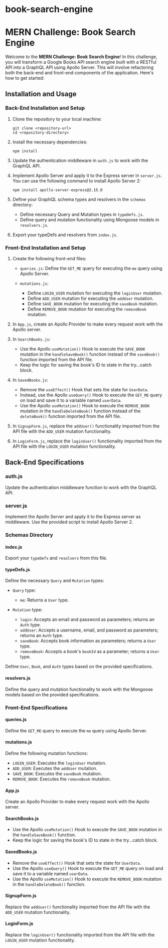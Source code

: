 # book-search-engine
# MERN Challenge: Book Search Engine

Welcome to the **MERN Challenge: Book Search Engine**! In this challenge, you will transform a Google Books API search engine built with a RESTful API into a GraphQL API using Apollo Server. This will involve refactoring both the back-end and front-end components of the application. Here's how to get started:

## Installation and Usage

### Back-End Installation and Setup

1. Clone the repository to your local machine:

   ```
   git clone <repository-url>
   cd <repository-directory>
   ```

2. Install the necessary dependencies:

   ```
   npm install
   ```

3. Update the authentication middleware in `auth.js` to work with the GraphQL API.

4. Implement Apollo Server and apply it to the Express server in `server.js`. You can use the following command to install Apollo Server 2:

   ```
   npm install apollo-server-express@2.15.0
   ```

5. Define your GraphQL schema types and resolvers in the `schemas` directory:

   - Define necessary Query and Mutation types in `typeDefs.js`.
   - Define query and mutation functionality using Mongoose models in `resolvers.js`.

6. Export your typeDefs and resolvers from `index.js`.

### Front-End Installation and Setup

1. Create the following front-end files:

   - `queries.js`: Define the `GET_ME` query for executing the `me` query using Apollo Server.
   - `mutations.js`:

     - Define `LOGIN_USER` mutation for executing the `loginUser` mutation.
     - Define `ADD_USER` mutation for executing the `addUser` mutation.
     - Define `SAVE_BOOK` mutation for executing the `saveBook` mutation.
     - Define `REMOVE_BOOK` mutation for executing the `removeBook` mutation.

2. In `App.js`, create an Apollo Provider to make every request work with the Apollo server.

3. In `SearchBooks.js`:

   - Use the Apollo `useMutation()` Hook to execute the `SAVE_BOOK` mutation in the `handleSaveBook()` function instead of the `saveBook()` function imported from the API file.
   - Keep the logic for saving the book's ID to state in the try...catch block.

4. In `SavedBooks.js`:

   - Remove the `useEffect()` Hook that sets the state for `UserData`.
   - Instead, use the Apollo `useQuery()` Hook to execute the `GET_ME` query on load and save it to a variable named `userData`.
   - Use the Apollo `useMutation()` Hook to execute the `REMOVE_BOOK` mutation in the `handleDeleteBook()` function instead of the `deleteBook()` function imported from the API file.

5. In `SignupForm.js`, replace the `addUser()` functionality imported from the API file with the `ADD_USER` mutation functionality.

6. In `LoginForm.js`, replace the `loginUser()` functionality imported from the API file with the `LOGIN_USER` mutation functionality.

## Back-End Specifications

### auth.js

Update the authentication middleware function to work with the GraphQL API.

### server.js

Implement the Apollo Server and apply it to the Express server as middleware. Use the provided script to install Apollo Server 2.

### Schemas Directory

#### index.js

Export your `typeDefs` and `resolvers` from this file.

#### typeDefs.js

Define the necessary `Query` and `Mutation` types:

- `Query` type:
  - `me`: Returns a `User` type.

- `Mutation` type:
  - `login`: Accepts an email and password as parameters; returns an `Auth` type.
  - `addUser`: Accepts a username, email, and password as parameters; returns an `Auth` type.
  - `saveBook`: Accepts book information as parameters; returns a `User` type.
  - `removeBook`: Accepts a book's `bookId` as a parameter; returns a `User` type.

Define `User`, `Book`, and `Auth` types based on the provided specifications.

#### resolvers.js

Define the query and mutation functionality to work with the Mongoose models based on the provided specifications.

### Front-End Specifications

#### queries.js

Define the `GET_ME` query to execute the `me` query using Apollo Server.

#### mutations.js

Define the following mutation functions:

- `LOGIN_USER`: Executes the `loginUser` mutation.
- `ADD_USER`: Executes the `addUser` mutation.
- `SAVE_BOOK`: Executes the `saveBook` mutation.
- `REMOVE_BOOK`: Executes the `removeBook` mutation.

#### App.js

Create an Apollo Provider to make every request work with the Apollo server.

#### SearchBooks.js

- Use the Apollo `useMutation()` Hook to execute the `SAVE_BOOK` mutation in the `handleSaveBook()` function.
- Keep the logic for saving the book's ID to state in the try...catch block.

#### SavedBooks.js

- Remove the `useEffect()` Hook that sets the state for `UserData`.
- Use the Apollo `useQuery()` Hook to execute the `GET_ME` query on load and save it to a variable named `userData`.
- Use the Apollo `useMutation()` Hook to execute the `REMOVE_BOOK` mutation in the `handleDeleteBook()` function.

#### SignupForm.js

Replace the `addUser()` functionality imported from the API file with the `ADD_USER` mutation functionality.

#### LoginForm.js

Replace the `loginUser()` functionality imported from the API file with the `LOGIN_USER` mutation functionality.

